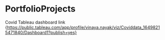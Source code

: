 # PortfolioProjects

Covid Tableau dashboard link {https://public.tableau.com/app/profile/vinaya.nayak/viz/Coviddata_16498215471840/Dashboard1?publish=yes}
